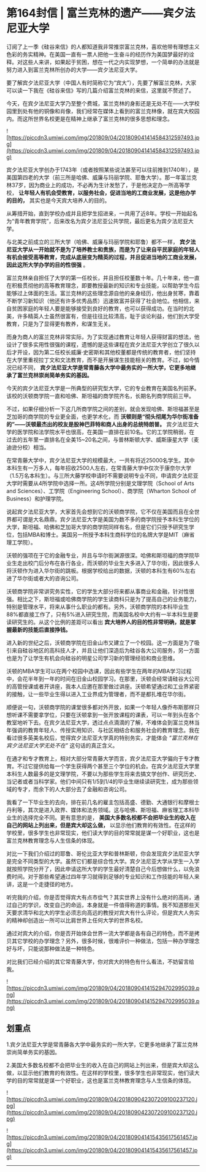 # 第164封信 | 富兰克林的遗产——宾夕法尼亚大学

订阅了上一季《硅谷来信》的人都知道我非常推崇富兰克林，喜欢他带有理想主义色彩的务实精神。在美国一直有一票人把他一生奋斗的经历作为美国梦最好的诠释。对这些人来讲，如果起于贫困，想在一代之内实现梦想，一个简单的办法就是努力进入到富兰克林所创办的大学——宾夕法尼亚大学。

要了解宾夕法尼亚大学（中国人有时简称它为“宾大”），先要了解富兰克林，大家可以读一下我在《硅谷来信》写的几篇介绍富兰克林的来信，这里就不赘述了。

今天，在宾夕法尼亚大学乃至整个费城，富兰克林的身影还是无处不在——大学校园里到处有他的铜像和肖像，我们经常在媒体上看到的富兰克林像，就在宾大校园内。而这所世界名校更是在精神上继承了富兰克林的很多思想和理念。

![https://piccdn3.umiwi.com/img/201809/04/201809041414584312597493.jpg](https://piccdn3.umiwi.com/img/201809/04/201809041414584312597493.jpg)

宾夕法尼亚大学创办于1743年（或者按照某些说法甚至可以往前推到1740年），是美国第四老的大学（前三所是哈佛、威廉与玛丽学院、耶鲁大学）。那一年富兰克林37岁，因为商业上的成功，不必再为生计发愁了，于是他决定办一所高等学校， **让年轻人有机会受教育，以服务社会，促进当地的工商业发展，这是他办学的目的，** 其实也是今天宾大培养人的目的。

从筹措开始，直到学校办成并且把学生招进来，一共用了近8年。学校一开始起名为“青年教育学院”，后来改名为宾夕法尼亚公共学院，最后更名为宾夕法尼亚大学。

与北美之前成立的三所大学（哈佛、威廉与玛丽学院和耶鲁）都不一样， **宾夕法尼亚大学从一开始就不是为了培养教士和贵族，而是为了让来自平民家庭的年轻人有机会接受高等教育，完成从底层变为精英的过程，并且促进当地的工商业发展，因此这所大学办学的目的性很强** 。

富兰克林亲自担任了大学的第一任校长，并且担任校董数十年。几十年来，他一直在积极贯彻他的高等教育理念，即要教授最新的知识和专业技能，以帮助学生今后能够过上体面的生活。富兰克林的这些理念源自他的亲身经历，他出身贫寒，靠着不断学习新知识（他还有许多优秀品质）迅速致富并获得了社会地位。他相信，来自贫困家庭的年轻人要是能够接受到良好的教育，也可以获得成功。在当时的北美，许多精英人士虽然很富有，但是往往比较清高，耻于谈论利益，他们到大学受教育，只是为了显得更有教养，和谋生无关。

而身为商人的富兰克林非常实际，为了实现通过教育让年轻人获得财富的想法，他设计了很多实用性很强的课程，遗憾的是这些课程在宾夕法尼亚大学创立了很久以后才开设，因为第二任校长威廉·史密斯和其他校董都是传统的教育者，他们坚持在大学里重视拉丁文和文法教育，而不是开展谋生技能相关的教育。不过，如今情况已经不同， **宾夕法尼亚大学是常青藤各大学中最务实的一所大学，它更多地继承了富兰克林崇尚简单务实的基因。**

今天的宾夕法尼亚大学是一所典型的研究型大学，它的专业教育在美国名列前茅。该校的沃顿商学院一直和哈佛、斯坦福的商学院齐名，长期名列商学院前三甲。

不过，如果仔细分析一下这几所商学院之间的差别，就会发现哈佛、斯坦福甚至是芝加哥的商学院的专业更全面，也更学术化，而 **沃顿则是“彻头彻尾为华尔街准备的”——沃顿最杰出的校友是股神巴菲特和商人出身的总统特朗普。** 宾夕法尼亚大学的医学院和法学院水平也很高，在美国一直排在前10名。它的工学院稍弱，在过去的五年里一直排名在全美15~20名之间，与普林斯顿大学、威斯康星大学（麦迪逊分校）相当。

在常青藤大学中，宾夕法尼亚大学的规模最大，一共有将近25000名学生。其中本科生有一万多人，每年招收2500人左右，在常青藤大学中仅次于康奈尔大学（1.5万名本科生）。与三所大藤学校申请时不需要说明专业不同，申请宾夕法尼亚大学时需要从4所学院中选择一所。这4所学院分别是文理学院（School of Arts and Sciences）、工学院（Engineering School）、商学院（Wharton School of Business）和护理学院。

说起宾夕法尼亚大学，大家首先会想到它的沃顿商学院，它不仅在美国而且在全世界都可谓是大名鼎鼎。宾夕法尼亚大学是美国为数不多的商学院授予本科生学位的大学，斯坦福、哈佛和芝加哥大学的商学院同样有名，但是它们只授予研究生学位，包括MBA和博士。美国另一所授予本科生商科学位的名牌大学是MIT（麻省理工学院）。

沃顿的强项在于它的金融专业，并且与华尔街渊源很深。哈佛和斯坦福的商学院毕业生走出校门后分布在各行各业，而沃顿的毕业生大多进入了华尔街，因此很多人将沃顿作为进入华尔街的跳板。根据学校给出的数据，沃顿的本科生有60%左右进了华尔街或者大的咨询公司。

沃顿商学院非常讲究务实性，它的学生大部分将来都从事商业和金融，针对性很强。相比之下，斯坦福或哈佛商学院的学生读商科只是为了提高自己的业务能力，特别是管理水平，将来从事什么职业的都有。另外，沃顿商学院的本科毕业生88%都直接工作了，只有5%进入研究生院，而美国名校中大约有一半本科生是要读研究生的。从这个比例的差距可以看出 **宾大培养人的目的性非常明确，就是掌握最新的技能后直接挣钱。**

进入新的世纪之后，沃顿商学院在旧金山市又建立了一个校园。这一方面是为了吸引来自硅谷地区的高科技人才，并且让他们深造后为硅谷各大公司服务，另一方面也是为了让学生有机会向硅谷的明星公司学习新的管理经验和商业思维。

沃顿的MBA学生可以在两个校园中选课，因此有些学生在两年的MBA学习过程中，会花半年到一年的时间在旧金山校园学习。在那里，沃顿会经常请硅谷大公司的高管授课或者开讲座，我本人应邀在那里做过讲座。沃顿希望通过和工业界紧密的接触，让一些毕业生得以进入工业界成为管理者，而不是都扎堆在华尔街。

顺便说一句，沃顿商学院的课堂很多都对外开放，如果一个年轻人像乔布斯那样只想听课不需要拿学位，只要在沃顿拿到一张开放课程的课表，可以一年到头在各个教室地听下去。在宾夕法尼亚大学，透过点点滴滴的了解，不难体会到富兰克林当年强调的教育年轻人、传授实用知识、与社区相结合和服务社会的教育理念。我在看过很多英美名校后，觉得宾夕法尼亚大学真的特别务实，才能体会 *“富兰克林在宾夕法尼亚大学无处不在”* 这句话的真正含义。

在通才和专才教育上，相对大部分常青藤大学而言，宾夕法尼亚大学偏向于专才教育。不过它提供给每一个学生获得两个甚至三个学位的机会。在宾夕法尼亚大学里本科生人数最多的是文理学院，不要以为那些学生将来去搞文学创作、研究历史、当记者或者当科学家。他们中间只有1/5到1/4的毕业生继续读研究生，成为那些领域的专才，而余下的人大部分去了金融和咨询公司。

我看了一下毕业生的去向，排在前几名的雇主包括高盛、德勤、大通银行和摩根士丹利等，其次是进入政界、媒体和法务领域。这与哈佛、斯坦福、麻省理工本科毕业生的选择完全不同。更有意思的是， **美国大多数名校都不会把毕业生的收入在自己的网站上列出来，但是宾大却这么做，** 以显示他们教育的有效性。在这样的学校里，很多学生也非常现实，他们读大学的目的常常就是谋一个好职业，这也是富兰克林教育理念与人生信条的体现。

对比一下我们介绍过的耶鲁、哥伦比亚大学和普林斯顿，你会发现宾夕法尼亚大学是完全不同类型的大学。虽然它们都是综合性大学。宾夕法尼亚大学从学生一入学就按照学院分开了，因此申请这所大学的学生最好清楚自己今后想做什么，以免浪费时间。对于那些希望通过四年学习就得到足够的专业知识和工作技能的年轻人来讲，这是一个走捷径的地方。

听完我的介绍，你是否觉得宾大有点市侩气？其实世界上没有什么绝对的高尚，通过自己的学识，改变自己的命运，本身就是一件值得称道的事情。我不知道那些天天要求清华和北大的学生必须志向高远的教授对宾大有什么评论，但是宾大人务实的精神却创造出一所可以比肩世界上任何大学的世界名校。

通过对宾大的介绍，你是否开始体会世界一流大学都是各有自己的特色，而不是拷贝其它学校的办学理念？另外，很多时候，很难评价一种做法，包括一种办学理念好与坏，只能说那种做法是一种特色。

对比我们已经介绍的其它常青藤大学，你对宾大的特色有什么看法，不妨留言给我。

![https://piccdn3.umiwi.com/img/201809/04/201809041415294702995039.png](https://piccdn3.umiwi.com/img/201809/04/201809041415294702995039.png)

## 划重点

1.宾夕法尼亚大学是常青藤各大学中最务实的一所大学，它更多地继承了富兰克林崇尚简单务实的基因。

2.美国大多数名校都不会把毕业生的收入在自己的网站上列出来，但是宾大却这么做，以显示他们教育的有效性。在这样的学校里，很多学生也非常现实，他们读大学的目的常常就是谋一个好职业，这也是富兰克林教育理念与人生信条的体现。

![https://piccdn3.umiwi.com/img/201809/04/201809042307209100237120.jpg](https://piccdn3.umiwi.com/img/201809/04/201809042307209100237120.jpg)

![https://piccdn3.umiwi.com/img/201809/04/201809041415435617561457.jpg](https://piccdn3.umiwi.com/img/201809/04/201809041415435617561457.jpg)

---
